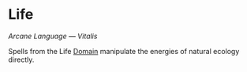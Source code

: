 # Life

*Arcane Language — Vitalis*

Spells from the Life [Domain]({Spell%20Domains}.md) manipulate the energies of natural ecology directly.
